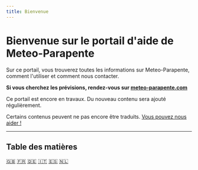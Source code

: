 ```yaml
---
title: Bienvenue
---
```


# Bienvenue sur le portail d'aide de Meteo-Parapente

Sur ce portail, vous trouverez toutes les informations sur Meteo-Parapente, comment l'utiliser et comment nous contacter.

**Si vous cherchez les prévisions, rendez-vous sur <a href="https://meteo-parapente.com" target="_blank">meteo-parapente.com</a>**

Ce portail est encore en travaux. Du nouveau contenu sera ajouté régulièrement.

Certains contenus peuvent ne pas encore être traduits. [Vous pouvez nous aider !](translations.md)

---        

## Table des matières

[🇬🇧](/) [🇫🇷](/fr/) [🇩🇪](/de/) [🇮🇹](/it/) [🇪🇸](/es/) [🇳🇱](/nl/)

<!--[NAV]-->
